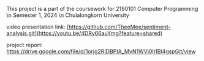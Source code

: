 This project is a part of the coursework for 2190101 Computer Programming \n
Semester 1, 2024 \n
Chulalongkorn University

video presentation link: [https://github.com/TheeMee/sentiment-analysis.git](https://youtu.be/4DRv66auYmg?feature=shared)

project report: https://drive.google.com/file/d/1orjg2RIDBPIA_MvN1WVj0h1Bl4gspGit/view
